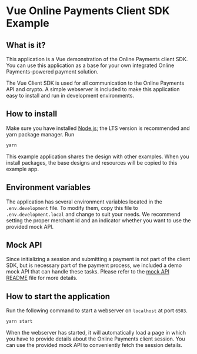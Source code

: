 # Vue Online Payments Client SDK Example

## What is it?

This application is a Vue demonstration of the Online Payments client SDK.
You can use this application as a base for your own integrated Online Payments-powered payment solution.

The Vue Client SDK is used for all communication to the Online Payments API and crypto.
A simple webserver is included to make this application easy to install and run in development environments.

## How to install

Make sure you have installed [Node.js](https://nodejs.org/en/); the LTS version is recommended and yarn package manager.
Run

```bash
yarn
```

This example application shares the design with other examples. When you install packages, the base designs and
resources will be copied to this example app.

## Environment variables

The application has several environment variables located in the `.env.development` file.
To modify them, copy this file to `.env.development.local` and change to suit your needs. We recommend setting the
proper merchant id and an indicator whether you want to use the provided mock API.

## Mock API

Since initializing a session and submitting a payment is not part of the client SDK, but is necessary part of the
payment process, we included a demo mock API that can handle these tasks.
Please refer to the [mock API README](../../mock-api/README.md) file for more details.

## How to start the application

Run the following command to start a webserver on `localhost` at port `6503`.

```bash
yarn start
```

When the webserver has started, it will automatically load a page in which you have to provide details about
the Online Payments client session. You can use the provided mock API to conveniently fetch the session details.
